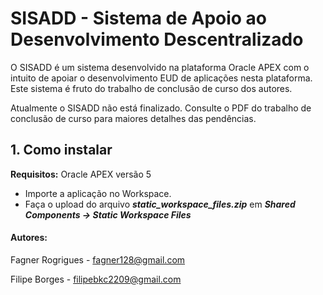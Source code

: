 # SISADD - Sistema de Apoio ao Desenvolvimento Descentralizado

O SISADD é um sistema desenvolvido na plataforma Oracle APEX com o intuito de apoiar o desenvolvimento EUD de aplicações nesta plataforma. Este sistema é fruto do trabalho de conclusão de curso dos autores.

Atualmente o SISADD não está finalizado. Consulte o PDF do trabalho de conclusão de curso para maiores detalhes das pendências.

## 1. Como instalar
**Requisitos:** Oracle APEX versão 5

- Importe a aplicação no Workspace.
- Faça o upload do arquivo *__static_workspace_files.zip__* em *__Shared Components -> Static Workspace Files__* 

#### Autores:
Fagner Rogrigues - fagner128@gmail.com

Filipe Borges - filipebkc2209@gmail.com
